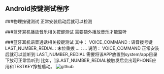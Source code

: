 Android按键测试程序
---
###物理按键测试
正常安装启动后就可以检测

###蓝牙耳机播放音乐相关按键测试
需要额外播放音乐才能监听

###蓝牙耳机语音通话相关按键测试
其中：
		     VOICE_COMMAND : 语音拨号键
		LAST_NUMBER_REDIAL : 末位重拨
		               ... : ...
说明：
		VOICE_COMMAND 正常安装后就可以监听到
		LAST_NUMBER_REDIAL 需要将该APP放置到system/app目录下放可正常监听到
		比如，当LAST_NUMBER_REDIAL被触发后会出现PHONE应用和TESTKEY挣抢启动。
![github](https://github.com/kangear/TestKey/blob/master/apk/device-2015-01-21-152934.png "github") 
